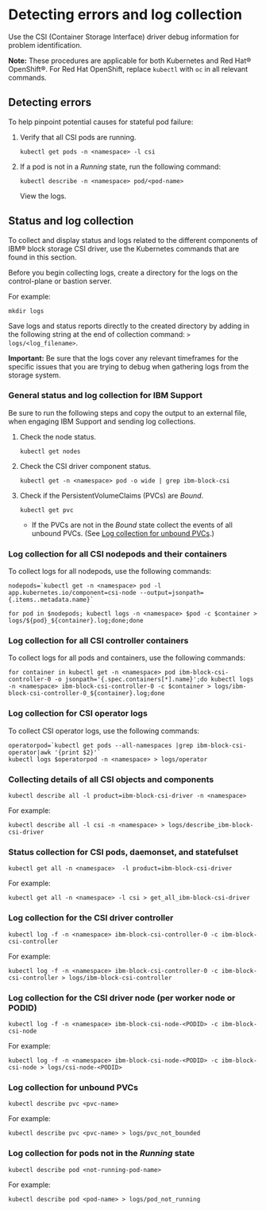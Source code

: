 # Detecting errors and log collection

Use the CSI (Container Storage Interface) driver debug information for problem identification.

**Note:** These procedures are applicable for both Kubernetes and Red Hat® OpenShift®. For Red Hat OpenShift, replace `kubectl` with `oc` in all relevant commands.

## Detecting errors

To help pinpoint potential causes for stateful pod failure:

1.  Verify that all CSI pods are running.
    ```
    kubectl get pods -n <namespace> -l csi
    ```

2.  If a pod is not in a _Running_ state, run the following command:
    ```
    kubectl describe -n <namespace> pod/<pod-name>
    ```
    View the logs.

## Status and log collection
To collect and display status and logs related to the different components of IBM® block storage CSI driver, use the Kubernetes commands that are found in this section.

Before you begin collecting logs, create a directory for the logs on the control-plane or bastion server.

For example:

```
mkdir logs
```
Save logs and status reports directly to the created directory by adding in the following string at the end of collection command: `> logs/<log_filename>`.

**Important:** Be sure that the logs cover any relevant timeframes for the specific issues that you are trying to debug when gathering logs from the storage system.

### General status and log collection for IBM Support
Be sure to run the following steps and copy the output to an external file, when engaging IBM Support and sending log collections.

1. Check the node status.
    
    `kubectl get nodes`
2. Check the CSI driver component status.

    `kubectl get -n <namespace> pod -o wide | grep ibm-block-csi`
3. Check if the PersistentVolumeClaims (PVCs) are _Bound_.

    `kubectl get pvc`

    - If the PVCs are not in the _Bound_ state collect the events of all unbound PVCs. (See [Log collection for unbound PVCs](#log-collection-for-unbound-pvcs).)

### Log collection for all CSI nodepods and their containers

To collect logs for all nodepods, use the following commands:

    nodepods=`kubectl get -n <namespace> pod -l app.kubernetes.io/component=csi-node --output=jsonpath={.items..metadata.name}`
    
    for pod in $nodepods; kubectl logs -n <namespace> $pod -c $container > logs/${pod}_${container}.log;done;done


### Log collection for all CSI controller containers

To collect logs for all pods and containers, use the following commands:
    
    for container in kubectl get -n <namespace> pod ibm-block-csi-controller-0 -o jsonpath='{.spec.containers[*].name}';do kubectl logs -n <namespace> ibm-block-csi-controller-0 -c $container > logs/ibm-block-csi-controller-0_${container}.log;done


### Log collection for CSI operator logs
To collect CSI operator logs, use the following commands:

    operatorpod=`kubectl get pods --all-namespaces |grep ibm-block-csi-operator|awk '{print $2}'`
    kubectl logs $operatorpod -n <namespace> > logs/operator


### Collecting details of all CSI objects and components

`kubectl describe all -l product=ibm-block-csi-driver -n <namespace>`

For example:

    kubectl describe all -l csi -n <namespace> > logs/describe_ibm-block-csi-driver


### Status collection for CSI pods, daemonset, and statefulset
`kubectl get all -n <namespace>  -l product=ibm-block-csi-driver`

For example:

    kubectl get all -n <namespace> -l csi > get_all_ibm-block-csi-driver



### Log collection for the CSI driver controller
`kubectl log -f -n <namespace> ibm-block-csi-controller-0 -c ibm-block-csi-controller`

For example:

    kubectl log -f -n <namespace> ibm-block-csi-controller-0 -c ibm-block-csi-controller > logs/ibm-block-csi-controller


### Log collection for the CSI driver node (per worker node or PODID)
`kubectl log -f -n <namespace> ibm-block-csi-node-<PODID> -c ibm-block-csi-node`

For example:
    
    kubectl log -f -n <namespace> ibm-block-csi-node-<PODID> -c ibm-block-csi-node > logs/csi-node-<PODID>


### Log collection for unbound PVCs
`kubectl describe pvc <pvc-name>`

For example:

    kubectl describe pvc <pvc-name> > logs/pvc_not_bounded


### Log collection for pods not in the _Running_ state
`kubectl describe pod <not-running-pod-name>`

For example:

    kubectl describe pod <pod-name> > logs/pod_not_running